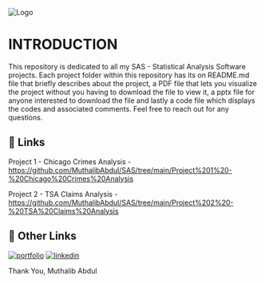 
![Logo](https://images.g2crowd.com/uploads/product/image/social_landscape/social_landscape_b72d10f273272795e6dede660b8d58d9/sas-studio.png)


# INTRODUCTION

This repository is dedicated to all my SAS - Statistical Analysis Software projects. Each project folder within this repository has its on README.md file that briefly describes about the project, a PDF file that lets you visualize the project without you having to download the file to view it, a pptx file for anyone interested to download the file and lastly a code file which displays the codes and associated comments. Feel free to reach out for any questions.


## 🔗 Links
Project 1 - Chicago Crimes Analysis - https://github.com/MuthalibAbdul/SAS/tree/main/Project%201%20-%20Chicago%20Crimes%20Analysis

Project 2 - TSA Claims Analysis - https://github.com/MuthalibAbdul/SAS/tree/main/Project%202%20-%20TSA%20Claims%20Analysis

## 🔗 Other Links
[![portfolio](https://img.shields.io/badge/my_portfolio-000?style=for-the-badge&logo=ko-fi&logoColor=white)](https://muthalibabdul.github.io/Main.Portfolio/)
[![linkedin](https://img.shields.io/badge/linkedin-0A66C2?style=for-the-badge&logo=linkedin&logoColor=white)](https://www.linkedin.com/in/muthalibabdul/)

Thank You, 
Muthalib Abdul

